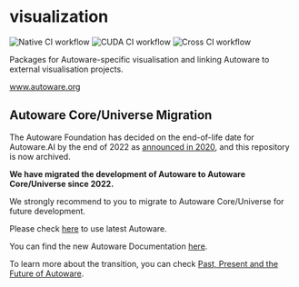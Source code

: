 # visualization

![Native CI workflow](https://github.com/Autoware-AI/visualization/workflows/Native%20CI%20workflow/badge.svg) ![CUDA CI workflow](https://github.com/Autoware-AI/visualization/workflows/CUDA%20CI%20workflow/badge.svg) ![Cross CI workflow](https://github.com/Autoware-AI/visualization/workflows/Cross%20CI%20workflow/badge.svg)

Packages for Autoware-specific visualisation and linking Autoware to external visualisation projects.

www.autoware.org

## Autoware Core/Universe Migration

The Autoware Foundation has decided on the end-of-life date for Autoware.AI by the end of 2022 as [announced in 2020](https://discourse.ros.org/t/end-of-life-dates-for-autoware-ai/13750), and this repository is now archived.

**We have migrated the development of Autoware to Autoware Core/Universe since 2022.**

We strongly recommend to you to migrate to Autoware Core/Universe for future development.

Please check [here](https://github.com/autowarefoundation/autoware) to use latest Autoware.

You can find the new Autoware Documentation [here](https://autowarefoundation.github.io/autoware-documentation/main/).

To learn more about the transition, you can check [Past, Present and the Future of Autoware](https://www.autoware.org/post/past-present-and-the-future-of-autoware).
